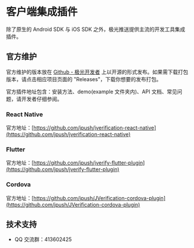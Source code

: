 # 客户端集成插件

除了原生的 Android SDK 与 iOS SDK 之外，极光推送提供主流的开发工具集成插件。

## 官方维护

官方维护的版本放在 [Github - 极光开发者](https://github.com/jpush) 上以开源的形式发布。如果需下载打包版本，请点击相应项目页面的 "Releases"，下载你想要的发布打包。

官方插件地址包含：安装方法、demo(example 文件夹内)、API 文档、常见问题，请开发者仔细参阅。

### React Native

官方地址：[https://github.com/jpush/jverification-react-native](https://github.com/jpush/jverification-react-native)

### Flutter

官方地址：[https://github.com/jpush/jverify-flutter-plugin](https://github.com/jpush/jverify-flutter-plugin)

### Cordova

官方地址：[https://github.com/jpush/JVerification-cordova-plugin](https://github.com/jpush/JVerification-cordova-plugin)


## 技术支持

- QQ 交流群：413602425
